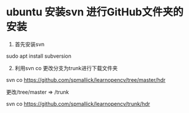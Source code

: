 # ubuntu 安装svn 进行GitHub文件夹的安装
1. 首先安装svn  

sudo apt install subversion

2. 利用svn co 更改分支为trunk进行下载文件夹

svn co https://github.com/spmallick/learnopencv/tree/master/hdr

更改/tree/master => /trunk

svn co https://github.com/spmallick/learnopencv/trunk/hdr

